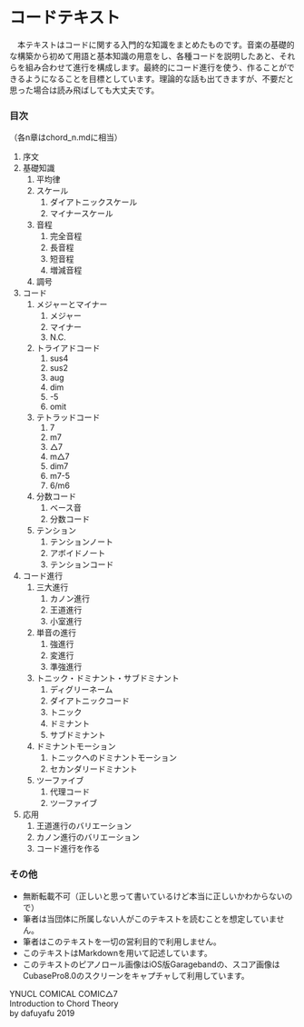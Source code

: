 # コードテキスト
　本テキストはコードに関する入門的な知識をまとめたものです。音楽の基礎的な構築から初めて用語と基本知識の用意をし、各種コードを説明したあと、それらを組み合わせて進行を構成します。最終的にコード進行を使う、作ることができるようになることを目標としています。理論的な話も出てきますが、不要だと思った場合は読み飛ばしても大丈夫です。

### 目次

（各n章はchord_n.mdに相当）

1. 序文
2. 基礎知識	
	1. 平均律
	1. スケール
		1. ダイアトニックスケール
		2. マイナースケール
	1. 音程
		1. 完全音程
		2. 長音程
		3. 短音程
		4. 増減音程
	1. 調号
3. コード 
	1. メジャーとマイナー
		1. メジャー
		2. マイナー
		3. N.C.
	2. トライアドコード	
		1. sus4
		2. sus2
		3. aug
		4. dim
		5. -5
		6. omit
	3. テトラッドコード
		1. 7
		2. m7
		3. △7
		4. m△7
		5. dim7
		6. m7-5
		7. 6/m6
	4. 分数コード
		1. ベース音
		2. 分数コード
	5. テンション
		1. テンションノート
		1. アボイドノート
		2. テンションコード
3. コード進行
	1. 三大進行
		1. カノン進行
		2. 王道進行
		3. 小室進行
	1. 単音の進行
		1. 強進行
		2. 変進行
		3. 準強進行
	1. トニック・ドミナント・サブドミナント
		1. ディグリーネーム
		2. ダイアトニックコード
		3. トニック
		4. ドミナント
		5. サブドミナント
	1. ドミナントモーション
		1. トニックへのドミナントモーション
		2. セカンダリードミナント
	1. ツーファイブ
		1. 代理コード
		2. ツーファイブ
4. 応用
	1. 王道進行のバリエーション
	1. カノン進行のバリエーション
	1. コード進行を作る

### その他

* 無断転載不可（正しいと思って書いているけど本当に正しいかわからないので）
* 筆者は当団体に所属しない人がこのテキストを読むことを想定していません。
* 筆者はこのテキストを一切の営利目的で利用しません。
* このテキストはMarkdownを用いて記述しています。
* このテキストのピアノロール画像はiOS版Garagebandの、スコア画像はCubasePro8.0のスクリーンをキャプチャして利用しています。

YNUCL COMICAL COMIC△7  
Introduction to Chord Theory  
by dafuyafu 2019
